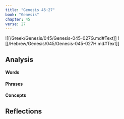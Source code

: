 ```yaml
---
title: "Genesis 45:27"
book: "Genesis"
chapter: 45
verse: 27
---
```

![[/Greek/Genesis/045/Genesis-045-027G.md#Text]]
![[/Hebrew/Genesis/045/Genesis-045-027H.md#Text]]

## Analysis

#### Words

#### Phrases

#### Concepts

## Reflections
